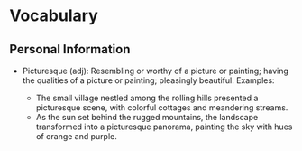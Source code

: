 # Vocabulary

## Personal Information

- Picturesque (adj): Resembling or worthy of a picture or painting; having the qualities of a picture or painting; pleasingly beautiful.
  Examples:

  - The small village nestled among the rolling hills presented a picturesque scene, with colorful cottages and meandering streams.
  - As the sun set behind the rugged mountains, the landscape transformed into a picturesque panorama, painting the sky with hues of orange and purple.
